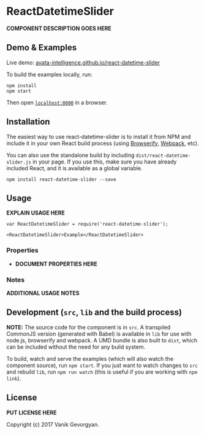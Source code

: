 # ReactDatetimeSlider

__COMPONENT DESCRIPTION GOES HERE__


## Demo & Examples

Live demo: [avata-intelligence.github.io/react-datetime-slider](http://avata-intelligence.github.io/react-datetime-slider/)

To build the examples locally, run:

```
npm install
npm start
```

Then open [`localhost:8000`](http://localhost:8000) in a browser.


## Installation

The easiest way to use react-datetime-slider is to install it from NPM and include it in your own React build process (using [Browserify](http://browserify.org), [Webpack](http://webpack.github.io/), etc).

You can also use the standalone build by including `dist/react-datetime-slider.js` in your page. If you use this, make sure you have already included React, and it is available as a global variable.

```
npm install react-datetime-slider --save
```


## Usage

__EXPLAIN USAGE HERE__

```
var ReactDatetimeSlider = require('react-datetime-slider');

<ReactDatetimeSlider>Example</ReactDatetimeSlider>
```

### Properties

* __DOCUMENT PROPERTIES HERE__

### Notes

__ADDITIONAL USAGE NOTES__


## Development (`src`, `lib` and the build process)

**NOTE:** The source code for the component is in `src`. A transpiled CommonJS version (generated with Babel) is available in `lib` for use with node.js, browserify and webpack. A UMD bundle is also built to `dist`, which can be included without the need for any build system.

To build, watch and serve the examples (which will also watch the component source), run `npm start`. If you just want to watch changes to `src` and rebuild `lib`, run `npm run watch` (this is useful if you are working with `npm link`).

## License

__PUT LICENSE HERE__

Copyright (c) 2017 Vanik Gevorgyan.

